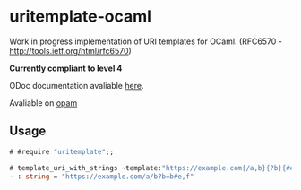 uritemplate-ocaml
===============

Work in progress implementation of URI templates for OCaml. (RFC6570 - http://tools.ietf.org/html/rfc6570)

**Currently compliant to level 4**

ODoc documentation avaliable [here](https://corinchappy.github.io/uritemplate-ocaml/).

Avaliable on [opam](https://opam.ocaml.org/packages/uritemplate/0)

## Usage

```ocaml
# #require "uritemplate";;

# template_uri_with_strings ~template:"https://example.com{/a,b}{?b}{#e,f}" ~variables:[("a", "a"); ("b", "b"); ("e", "e"); ("f", "f")];;
- : string = "https://example.com/a/b?b=b#e,f"
```
